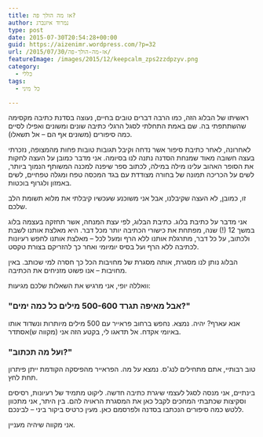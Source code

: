 ```yaml
---
title: אז מה הולך פה?
author: נמרוד איזנברג
type: post
date: 2015-07-30T20:54:28+00:00
guid: https://aizenimr.wordpress.com/?p=32
url: /2015/07/30/אז-מה-הולך-פה/
featureImage: /images/2015/12/keepcalm_zps2zzdpzyv.png
category:
  - כללי
tags:
  - כל מיני

---
```

ראשיתו של הבלוג הזה, כמו הרבה דברים טובים בחיים, נעוצה בסדנת כתיבה מקסימה שהשתתפתי בה. שם באמת התחלתי לסגל הרגלי כתיבה שונים ומשונים ואפילו לסיים כמה סיפורים (משונים אף הם – אל תשאלו).

לאחרונה, לאחר כתיבת סיפור אשר נדחה וקיבל תגובות טובות פחות מהמצופה, נזכרתי בעצה חשובה מאוד שמנחת הסדנה נתנה לנו בסיומה. אני מדבר כמובן על העצה לחקות את הסופר האהוב עלינו מילה במילה, לכתוב ספר שיפנה למכנה המשותף הנמוך ביותר, לשים על הכריכה תמונה של בחורה מצודדת עם בגד המכסה טפח ומגלה טפחיים, לשים באמזון ולגרוף בוכטות.

זו, כמובן, לא העצה שקיבלנו, אבל אני משוכנע שעכשיו קיבלתי את מלוא תשומת הלב שלכם.

אני מדבר על כתיבת בלוג. כתיבת הבלוג, לפי עצת המנחה, אשר תחזקה בעצמה בלוג במשך 12 (!) שנה, מפתחת את כישורי הכתיבה יותר מכל דבר. היא מאלצת אותנו לשבת ולכתוב, על כל דבר, מתרגלת אותנו ללא הרף ומעל לכל – מאלצת אותנו לחפש רעיונות לכתיבה ללא הרף ועל בסיס יומיומי ואחר כך להזריקם בצורת טקסט.

הבלוג נותן לנו מסגרת, אותה מסגרת של מחויבות הכל כך חסרה למי שכותב. באין מחויבות – אנו פשוט מזניחים את הכתיבה.

וואללה יופי, אני מרגיש את השאלות שלכם מגיעות:
### "אבל מאיפה תגרד 500-600 מילים כל כמה ימים?"
אנא עארף? יהיה. נמצא. נחפש ברחוב פראייר עם 500 מילים מיותרות ונשדוד אותו באיומי אקדח. אל תדאגו לי, בקטע הזה אני (מקווה ש)אסתדר.
### "ועל מה תכתוב?"

טוב רבותיי, אתם מתחילים לנג'ס. נמצא על מה. הפראייר מהפיסקה הקודמת ייתן פיתרון תחת לחץ.

בינתיים, אני מנסה לסגל לעצמי שיגרת כתיבה חדשה. ליקוט מתמיד של רעיונות, רסיסים וסקיצות שכתבתי המחכים לקבל כאן את המסגרת הראויה להם. בין היתר, אני מתכוון ללטש כמה סיפורים הנכתבו בסדנה ולפרסמם כאן. מעין כרטיס ביקור ביני – לבינכם.

אני מקווה שיהיה מעניין.